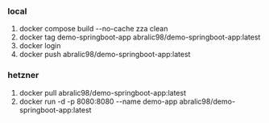 ### local
1. docker compose build --no-cache zza clean
2. docker tag demo-springboot-app abralic98/demo-springboot-app:latest
3. docker login
4. docker push abralic98/demo-springboot-app:latest

### hetzner

1. docker pull abralic98/demo-springboot-app:latest
2. docker run -d -p 8080:8080 --name demo-app abralic98/demo-springboot-app:latest
